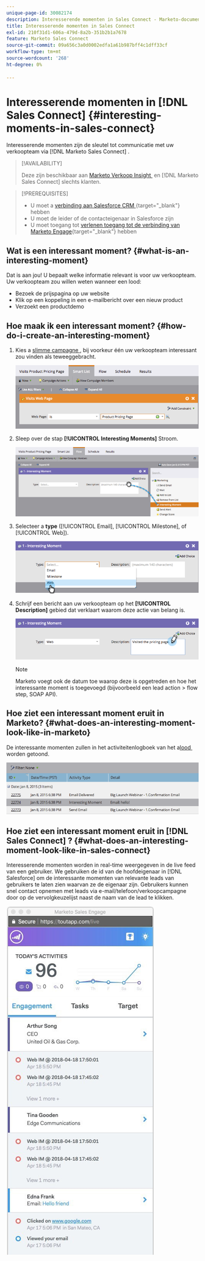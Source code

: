 ```yaml
---
unique-page-id: 30082174
description: Interesserende momenten in Sales Connect - Marketo-documenten - Productdocumentatie
title: Interesserende momenten in Sales Connect
exl-id: 210f31d1-606a-479d-8a2b-351b2b1a7678
feature: Marketo Sales Connect
source-git-commit: 09a656c3a0d0002edfa1a61b987bff4c1dff33cf
workflow-type: tm+mt
source-wordcount: '268'
ht-degree: 0%

---
```


# Interesserende momenten in [!DNL Sales Connect] {#interesting-moments-in-sales-connect}

Interesserende momenten zijn de sleutel tot communicatie met uw verkoopteam via [!DNL Marketo Sales Connect] .

>[!AVAILABILITY]
>
>Deze zijn beschikbaar aan [&#x200B; Marketo Verkoop Insight &#x200B;](/help/marketo/product-docs/marketo-sales-insight/msi-for-salesforce/features/tabs-in-the-msi-panel/interesting-moments/using-interesting-moments.md) en [!DNL Marketo Sales Connect] slechts klanten.

>[!PREREQUISITES]
>
>* U moet a [&#x200B; verbinding aan Salesforce CRM &#x200B;](/help/marketo/product-docs/marketo-sales-connect/crm/salesforce-integration/connect-your-sales-connect-account-to-salesforce.md){target="_blank"} hebben
>* U moet de leider of de contacteigenaar in Salesforce zijn
>* U moet toegang tot [&#x200B; verlenen toegang tot de verbinding van Marketo Engage &#x200B;](/help/marketo/product-docs/marketo-sales-connect/marketo/granting-access-to-users.md){target="_blank"} hebben

## Wat is een interessant moment? {#what-is-an-interesting-moment}

Dat is aan jou! U bepaalt welke informatie relevant is voor uw verkoopteam. Uw verkoopteam zou willen weten wanneer een lood:

* Bezoek de prijspagina op uw website
* Klik op een koppeling in een e-mailbericht over een nieuw product
* Verzoekt een productdemo

## Hoe maak ik een interessant moment? {#how-do-i-create-an-interesting-moment}

1. Kies a [&#x200B; slimme campagne &#x200B;](/help/marketo/product-docs/core-marketo-concepts/smart-campaigns/understanding-smart-campaigns.md), bij voorkeur één uw verkoopteam interessant zou vinden als teweeggebracht.

   ![](assets/image2015-1-8-18-3a8-3a54.png)

1. Sleep over de stap **[!UICONTROL Interesting Moments]** Stroom.

   ![](assets/image2015-1-8-18-3a15-3a20.png)

1. Selecteer a **type** ([!UICONTROL Email], [!UICONTROL Milestone], of [!UICONTROL Web]).

   ![](assets/image2015-1-8-18-3a17-3a16.png)

1. Schrijf een bericht aan uw verkoopteam op het **[!UICONTROL Description]** gebied dat verklaart waarom deze actie van belang is.

   ![](assets/image2015-1-8-18-3a18-3a23.png)

   >[!NOTE]
   >
   >Marketo voegt ook de datum toe waarop deze is opgetreden en hoe het interessante moment is toegevoegd (bijvoorbeeld een lead action > flow step, SOAP API).

## Hoe ziet een interessant moment eruit in Marketo?  {#what-does-an-interesting-moment-look-like-in-marketo}

De interessante momenten zullen in het activiteitenlogboek van het a [&#x200B; lood &#x200B;](/help/marketo/product-docs/core-marketo-concepts/smart-lists-and-static-lists/managing-people-in-smart-lists/using-the-person-detail-page.md) worden getoond.

![](assets/image2015-1-14-18-3a45-3a58.png)

## Hoe ziet een interessant moment eruit in [!DNL Sales Connect] ? {#what-does-an-interesting-moment-look-like-in-sales-connect}

Interesserende momenten worden in real-time weergegeven in de live feed van een gebruiker. We gebruiken de id van de hoofdeigenaar in [!DNL Salesforce] om de interessante momenten van relevante leads van gebruikers te laten zien waarvan ze de eigenaar zijn. Gebruikers kunnen snel contact opnemen met leads via e-mail/telefoon/verkoopcampagne door op de vervolgkeuzelijst naast de naam van de lead te klikken.

![](assets/engagement.jpg)
